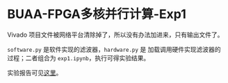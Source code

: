 # BUAA-FPGA多核并行计算-Exp1

Vivado 项目文件被网络平台清除掉了，所以没有办法加进来，只有输出文件了。

`software.py` 是软件实现的滤波器，`hardware.py` 是 加载调用硬件实现滤波器的过程；二者组合为 `exp1.ipynb`，执行可得实验结果。

实验报告可见[这里](https://cookedbear.top/p/a164ec81.html)。

